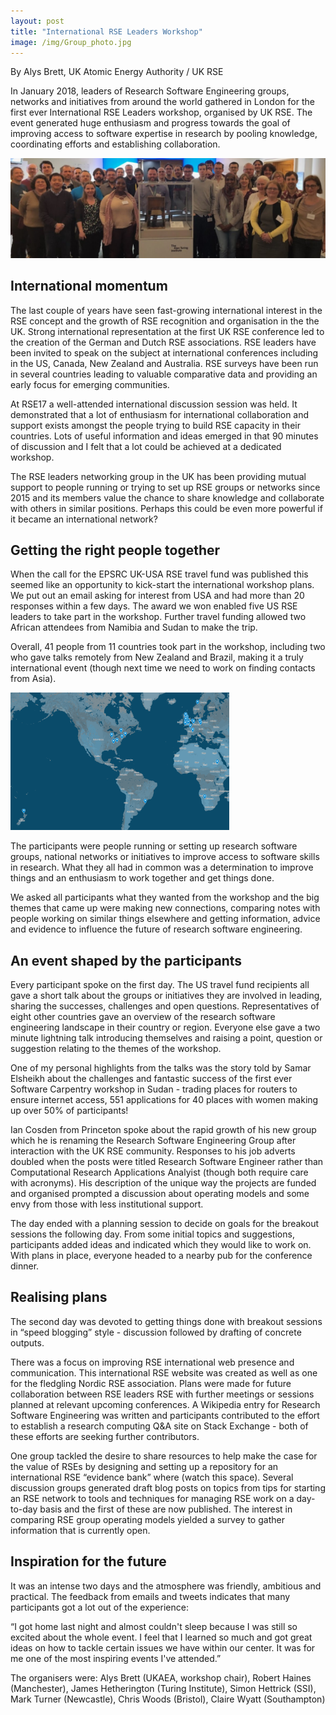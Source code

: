 ```yaml
---
layout: post
title: "International RSE Leaders Workshop"
image: /img/Group_photo.jpg
---
```


By Alys Brett, UK Atomic Energy Authority / UK RSE


In January 2018, leaders of Research Software Engineering groups, networks and initiatives from around the world gathered in London for the first ever International RSE Leaders workshop, organised by UK RSE. The event generated huge enthusiasm and progress towards the goal of improving access to software expertise in research by pooling knowledge, coordinating efforts and establishing collaboration. 

<!--break-->

![Int RSEL participants map](/img/Group_photo.jpg)

## International momentum 

The last couple of years have seen fast-growing international interest in the RSE concept and the growth of RSE recognition and organisation in the the UK. Strong international representation at the first UK RSE conference led to the creation of the German and Dutch RSE associations. RSE leaders have been invited to speak on the subject at international conferences including in the US, Canada, New Zealand and Australia. RSE surveys have been run in several countries leading to valuable comparative data and providing an early focus for emerging communities. 

At RSE17 a well-attended international discussion session was held. It demonstrated that a lot of enthusiasm for international collaboration and support exists amongst the people trying to build RSE capacity in their countries. Lots of useful information and ideas emerged in that 90 minutes of discussion and I felt that a lot could be achieved at a dedicated workshop.

The RSE leaders networking group in the UK has been providing mutual support to people running or trying to set up RSE groups or networks since 2015 and its members value the chance to share knowledge and collaborate with others in similar positions. Perhaps this could be even more powerful if it became an international network?

## Getting the right people together 

When the call for the EPSRC UK-USA RSE travel fund was published this seemed like an opportunity to kick-start the international workshop plans. We put out an email asking for interest from USA and had more than 20 responses within a few days. The award we won enabled five US RSE leaders to take part in the workshop. Further travel funding allowed two African attendees from Namibia and Sudan to make the trip. 

Overall, 41 people from 11 countries took part in the workshop, including two who gave talks remotely from New Zealand and Brazil, making it a truly international event (though next time we need to work on finding contacts from Asia).

<img src="/img/intRSE_participnts_map.PNG" width=350px />

The participants were people running or setting up research software groups, national networks or initiatives to improve access to software skills in research. What they all had in common was a determination to improve things and an enthusiasm to work together and get things done.

We asked all participants what they wanted from the workshop and the big themes that came up were making new connections, comparing notes with people working on similar things elsewhere and getting information, advice and evidence to influence the future of research software engineering.

## An event shaped by the participants

Every participant spoke on the first day. The US travel fund recipients all gave a short talk about the groups or initiatives they are involved in leading, sharing the successes, challenges and open questions. Representatives of eight other countries gave an overview of the research software engineering landscape in their country or region. Everyone else gave a two minute lightning talk introducing themselves and raising a point, question or suggestion relating to the themes of the workshop. 

One of my personal highlights from the talks was the story told by Samar Elsheikh about the challenges and fantastic success of the first ever Software Carpentry workshop in Sudan - trading places for routers to ensure internet access, 551 applications for 40 places with women making up over 50% of participants!

Ian Cosden from Princeton spoke about the rapid growth of his new group which he is renaming the Research Software Engineering Group after interaction with the UK RSE community. Responses to his job adverts doubled when the posts were titled Research Software Engineer rather than Computational Research Applications Analyist (though both require care with acronyms). His description of the unique way the projects are funded and organised prompted a discussion about operating models and some envy from those with less institutional support. 

The day ended with a planning session to decide on goals for the breakout sessions the following day. From some initial topics and suggestions, participants added ideas and indicated which they would like to work on. With plans in place, everyone headed to a nearby pub for the conference dinner.

## Realising plans

The second day was devoted to getting things done with breakout sessions in “speed blogging” style - discussion followed by drafting of concrete outputs.

There was a focus on improving RSE international web presence and communication. This international RSE website was created as well as one for the fledgling Nordic RSE association. Plans were made for future collaboration between RSE leaders RSE with further meetings or sessions planned at relevant upcoming conferences. A Wikipedia entry for Research Software Engineering was written and participants contributed to the effort to establish a research computing Q&A site on Stack Exchange - both of these efforts are seeking further contributors.

One group tackled the desire to share resources to help make the case for the value of RSEs by designing and setting up a repository for an international RSE “evidence bank” where (watch this space). Several discussion groups generated draft blog posts on topics from tips for starting an RSE network to tools and techniques for managing RSE work on a day-to-day basis and the first of these are now published. The interest in comparing RSE group operating models yielded a survey to gather information that is currently open.

## Inspiration for the future

It was an intense two days and the atmosphere was friendly, ambitious and practical. The feedback from emails and tweets indicates that many participants got a lot out of the experience:

“I got home last night and almost couldn't sleep because I was still so excited about the whole event. I feel that I learned so much and got great ideas on how to tackle certain issues we have within our center. It was for me one of the most inspiring events I've attended.”


The organisers were: 
Alys Brett (UKAEA, workshop chair), Robert Haines (Manchester), James Hetherington (Turing Institute), Simon Hettrick (SSI), Mark Turner (Newcastle), Chris Woods (Bristol), Claire Wyatt (Southampton)
